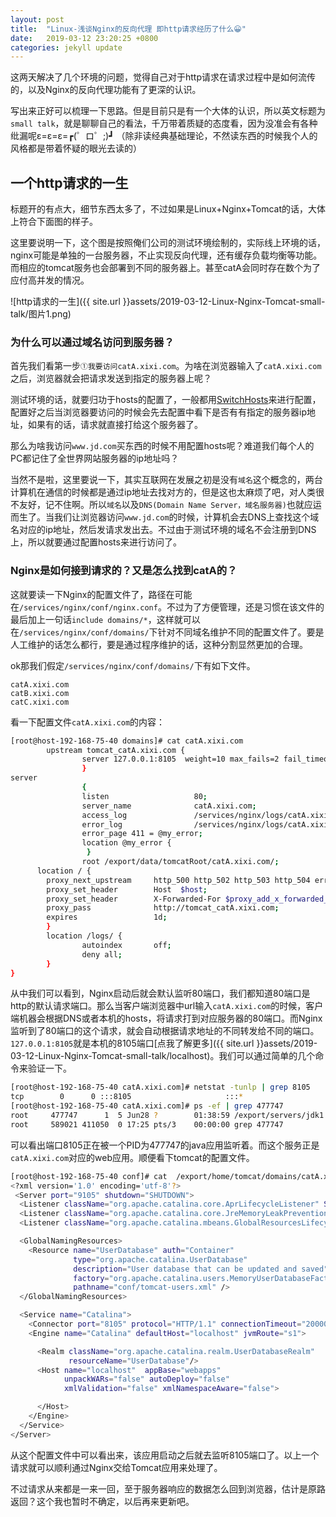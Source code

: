 ```yaml
---
layout: post
title:  "Linux-浅谈Nginx的反向代理 即http请求经历了什么😀"
date:   2019-03-12 23:20:25 +0800
categories: jekyll update
---
```


这两天解决了几个环境的问题，觉得自己对于http请求在请求过程中是如何流传的，以及Nginx的反向代理功能有了更深的认识。

写出来正好可以梳理一下思路。但是目前只是有一个大体的认识，所以英文标题为`small talk`，就是聊聊自己的看法，千万带着质疑的态度看，因为没准会有各种纰漏呢ε=ε=ε=┏(゜ロ゜;)┛ （除非读经典基础理论，不然读东西的时候我个人的风格都是带着怀疑的眼光去读的）

## 一个http请求的一生

标题开的有点大，细节东西太多了，不过如果是Linux+Nginx+Tomcat的话，大体上符合下面图的样子。

这里要说明一下，这个图是按照俺们公司的测试环境绘制的，实际线上环境的话，nginx可能是单独的一台服务器，不止实现反向代理，还有缓存负载均衡等功能。而相应的tomcat服务也会部署到不同的服务器上。甚至catA会同时存在数个为了应付高并发的情况。

![http请求的一生]({{ site.url }}assets/2019-03-12-Linux-Nginx-Tomcat-small-talk/图片1.png)

### 为什么可以通过域名访问到服务器？

首先我们看第一步`①我要访问catA.xixi.com`。为啥在浏览器输入了`catA.xixi.com`之后，浏览器就会把请求发送到指定的服务器上呢？

测试环境的话，就要归功于hosts的配置了，一般都用[SwitchHosts](https://github.com/oldj/SwitchHosts)来进行配置，配置好之后当浏览器要访问的时候会先去配置中看下是否有有指定的服务器ip地址，如果有的话，请求就直接打给这个服务器了。

那么为啥我访问`www.jd.com`买东西的时候不用配置hosts呢？难道我们每个人的PC都记住了全世界网站服务器的ip地址吗？

当然不是啦，这里要说一下，其实互联网在发展之初是没有`域名`这个概念的，两台计算机在通信的时候都是通过ip地址去找对方的，但是这也太麻烦了吧，对人类很不友好，记不住啊。所以`域名`以及`DNS(Domain Name Server，域名服务器)`也就应运而生了。当我们让浏览器访问`www.jd.com`的时候，计算机会去DNS上查找这个域名对应的ip地址，然后发请求发出去。不过由于测试环境的域名不会注册到DNS上，所以就要通过配置hosts来进行访问了。

### Nginx是如何接到请求的？又是怎么找到catA的？

这就要读一下Nginx的配置文件了，路径在可能在`/services/nginx/conf/nginx.conf`。不过为了方便管理，还是习惯在该文件的最后加上一句话`include domains/*`，这样就可以在`/services/nginx/conf/domains/`下针对不同域名维护不同的配置文件了。要是人工维护的话怎么都行，要是通过程序维护的话，这种分割显然更加的合理。

ok那我们假定`/services/nginx/conf/domains/`下有如下文件。
```
catA.xixi.com
catB.xixi.com
catC.xixi.com
```

看一下配置文件`catA.xixi.com`的内容：
```bash
[root@host-192-168-75-40 domains]# cat catA.xixi.com
        upstream tomcat_catA.xixi.com {
                server 127.0.0.1:8105  weight=10 max_fails=2 fail_timeout=30s;
                }
server
                {
                listen                   80;
                server_name              catA.xixi.com;
                access_log               /services/nginx/logs/catA.xixi.com/catA.xixi.com_access.log main;
                error_log                /services/nginx/logs/catA.xixi.com/catA.xixi.com_error.log warn;
                error_page 411 = @my_error;
                location @my_error {
                 }
                root /export/data/tomcatRoot/catA.xixi.com/;
      location / {
        proxy_next_upstream     http_500 http_502 http_503 http_504 error timeout invalid_header;
        proxy_set_header        Host  $host;
        proxy_set_header        X-Forwarded-For $proxy_add_x_forwarded_for;
        proxy_pass              http://tomcat_catA.xixi.com;
        expires                 1d;
        }
        location /logs/ {
                autoindex       off;
                deny all;
        }
}
```

从中我们可以看到，Nginx启动后就会默认监听80端口，我们都知道80端口是http的默认请求端口。那么当客户端浏览器中url输入`catA.xixi.com`的时候，客户端机器会根据DNS或者本机的hosts，将请求打到对应服务器的80端口。而Nginx监听到了80端口的这个请求，就会自动根据请求地址的不同转发给不同的端口。`127.0.0.1:8105`就是本机的8105端口[点我了解更多]({{ site.url }}assets/2019-03-12-Linux-Nginx-Tomcat-small-talk/localhost)。我们可以通过简单的几个命令来验证一下。

```bash
[root@host-192-168-75-40 catA.xixi.com]# netstat -tunlp | grep 8105
tcp        0      0 :::8105                     :::*                        LISTEN      477747/java
[root@host-192-168-75-40 catA.xixi.com]# ps -ef | grep 477747
root     477747      1  5 Jun28 ?        01:38:59 /export/servers/jdk1.8.0_112/bin/java -Djava.util.logging.config.file=/export/home/tomcat/domains/catA.xixi.com/server1/conf/logging.properties -Djava.util.logging.manager=org.apache.juli.ClassLoaderLogManager -Djava.library.path=/usr/local/lib -server -Xms1024m -Xmx1024m -XX:MaxPermSize=256m -Djava.awt.headless=true -Dsun.net.client.defaultConnectTimeout=60000 -Dsun.net.client.defaultReadTimeout=60000 -Djmagick.systemclassloader=no -Dnetworkaddress.cache.ttl=300 -Dsun.net.inetaddr.ttl=300 -Djdk.tls.ephemeralDHKeySize=2048 -Djava.protocol.handler.pkgs=org.apache.catalina.webresources -Djava.endorsed.dirs=/export/servers/apache-tomcat-8.0.41/endorsed -classpath /export/servers/apache-tomcat-8.0.41/bin/bootstrap.jar:/export/servers/apache-tomcat-8.0.41/bin/tomcat-juli.jar -Dcatalina.base=/export/home/tomcat/domains/catA.xixi.com/server1 -Dcatalina.home=/export/servers/apache-tomcat-8.0.41 -Djava.io.tmpdir=/export/home/tomcat/domains/catA.xixi.com/server1/temp org.apache.catalina.startup.Bootstrap -config /export/home/tomcat/domains/catA.xixi.com/server1/conf/server.xml start
root     589021 411050  0 17:25 pts/3    00:00:00 grep 477747
```

可以看出端口8105正在被一个PID为477747的java应用监听着。而这个服务正是`catA.xixi.com`对应的web应用。顺便看下tomcat的配置文件。

```bash
[root@host-192-168-75-40 conf]# cat  /export/home/tomcat/domains/catA.xixi.com/server1/conf/server.xml
<?xml version='1.0' encoding='utf-8'?>
 <Server port="9105" shutdown="SHUTDOWN">
  <Listener className="org.apache.catalina.core.AprLifecycleListener" SSLEngine="on" />
  <Listener className="org.apache.catalina.core.JreMemoryLeakPreventionListener" />
  <Listener className="org.apache.catalina.mbeans.GlobalResourcesLifecycleListener" />

  <GlobalNamingResources>
    <Resource name="UserDatabase" auth="Container"
              type="org.apache.catalina.UserDatabase"
              description="User database that can be updated and saved"
              factory="org.apache.catalina.users.MemoryUserDatabaseFactory"
              pathname="conf/tomcat-users.xml" />
  </GlobalNamingResources>

  <Service name="Catalina">
    <Connector port="8105" protocol="HTTP/1.1" connectionTimeout="20000" redirectPort="8443"  URIEncoding="gbk" useBodyEncodingForURI="true"/>
    <Engine name="Catalina" defaultHost="localhost" jvmRoute="s1">

      <Realm className="org.apache.catalina.realm.UserDatabaseRealm"
             resourceName="UserDatabase"/>
      <Host name="localhost"  appBase="webapps"
            unpackWARs="false" autoDeploy="false"
            xmlValidation="false" xmlNamespaceAware="false">

      </Host>
    </Engine>
  </Service>
</Server>
```

从这个配置文件中可以看出来，该应用启动之后就去监听8105端口了。以上一个请求就可以顺利通过Nginx交给Tomcat应用来处理了。

不过请求从来都是一来一回，至于服务器响应的数据怎么回到浏览器，估计是原路返回？这个我也暂时不确定，以后再来更新吧。
